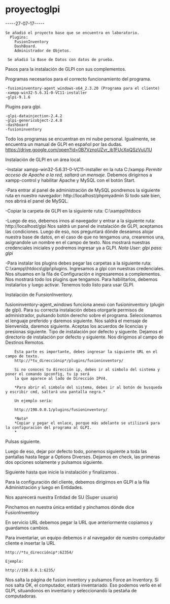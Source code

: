 # proyectoglpi

-----27-07-17-----

    Se añadió el proyecto base que se encuentra en laboratorio.
      Plugins:
        FusionInventory
        DashBoard.
        Administrador de Objetos.
     
     Se añadió la Base de Datos con datos de prueba.
     
Pasos para la instalación de GLPI con sus complementos.

Programas necesarios para el correcto funcionamiento del programa.

    -fusioninventory-agent_windows-x64_2.3.20 (Programa para el cliente)
    -xampp-win32-5.6.31-0-VC11-installer
    -glpi-9.1.6
    
Plugins para glpi.

    -glpi-datainjection-2.4.2
    -glpi-genericobject-2.4.0
    -dashboard
    -fusioninventory
    
Todo los programas se encuentran en mi nube personal. Igualmente, se encuentra un manual de GLPI en español por las dudas.               https://drive.google.com/open?id=0B7VznoUZvr_ib1FUcXpQSzVuU1U
    
    
Instalación de GLPI en un área local.

   -Instalar xampp-win32-5.6.31-0-VC11-installer en la ruta C:/xampp
        *Permitir acceso de Apache a la red, saltará un mensaje.*
    Debemos dirigirnos a xampp-control y habilitar Apache y MySQL con el botón Start.
    
   -Para entrar al panel de administración de MySQL pondremos la siguiente ruta en nuestro navegador:
        http://localhost/phpmyadmin
    Si todo sale bien, nos abrirá el panel de MySQL.
    
    
   -Copiar la carpeta de GLPI en la siguiente ruta:
   C:\xampp\htdocs
   
   -Luego de eso, debemos irnos al navegador y entrar a la siguiente ruta:
        http://localhost/glpi
    Nos saldrá un panel de instalación de GLPI, aceptamos las condiciones. Luego de eso, nos preguntará dónde deseamos alojar nuestra       base de datos, en el caso de que no tengamos una, crearemos una, asignandole un nombre en el campo de texto.
    Nos mostrará nuestras credenciales iniciales y podremos ingresar ya a GLPI.
        *Nota*
        *User: glpi
        pass: glpi*
    
   -Para instalar los plugins debes pegar las carpetas a la siguiente ruta:
    C:\xampp\htdocs\glpi\plugins.
    Ingresamos a glpi con nuestras credenciales.
    Nos situamos en la fila de Configuración e ingresaremos a complementos.
    Nos mostrará todo los plugins que tengamos.
    Para habilitarlos, debemos instalarlos y luego activar.
    Tenemos todo listo para usar GLPI.
    
Instalación de FunsionInventory.
   
fusioninventory-agent_windows funciona anexo con fusioninventory (plugin de glpi).
Para su correcta instalación debes otorgarle permisos de administrador, pulsando botón derecho sobre el programa.
Seleccionamos el lenguaje preferido y daremos siguiente.
Nos saldrá el mensaje de bienvenida, daremos siguiente.
Aceptas los acuerdos de licencias y presionas siguiente.
Tipo de instalación por defecto y siguente.
Dejamos el directorio de instalación por defecto y siguiente.
Nos dirigimos al campo de Destinos Remotos.
    
        Ésta parte es importante, debes ingresar la siguiente URL en el campo de texto.
        http://*tu_direcciónip*/plugins/fusioninventory/
        
        Si no conoces tu dirección ip, debes ir al simbolo del sistema y poner el comando ipconfig, tu ip será 
        la que aparece al lado de Dirección IPV4.
        
        *Para abrir el simbolo del sistema, debes ir al botón de busqueda y escribir cmd, saltará una pantalla negra.*
        
        Un ejemplo sería:
        
        http://198.0.0.1/plugins/fusioninventory/
        
        *Nota* 
        *Copiar y pegar el enlace, porque más adelante se utilizará para la configuración del programa al GLPI.
        *
        
Pulsas siguiente.
    
Luego de eso, dejar por defecto todo, ponemos siguiente a toda las pantallas hasta llegar a Options Diverses.
    Dejamos en check, las primeras dos opciones solamente y pulsamos siguiente.
    
Siguiente hasta que inicie la instalación y finalizamos .
   


Para la configuración del cliente, debemos dirigirnos en GLPI a la fila Administración y luego en Entidades.

Nos aparecerá nuestra Entidad de SU (Super usuario)

Pinchamos en nuestra única entidad y pinchamos dónde dice FusionInventory

En servicio URL debemos pegar la URL que anteriormente copiamos y guardamos cambios.

Para inventariar, un equipo debemos ir al navegador de nuestro computador cliente e insertar la URL

    http://*tu_direcciónip*:62354/

    Ejemplo:
    
    http://198.0.0.1:6235/
    

Nos salta la página de fusion inventory y pulsamos Force an Inventory. Si nos salta OK, el computador, estará inventariado.
Eso podemos verlo en el GLPI, situandonos en inventario y seleccionando la pestaña de computadoras.

